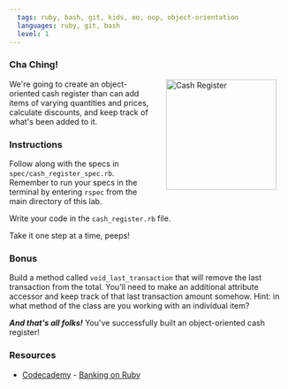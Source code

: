 ```yaml
---
  tags: ruby, bash, git, kids, oo, oop, object-orientation
  languages: ruby, git, bash
  level: 1
---
```


### Cha Ching!

<img src="https://s3.amazonaws.com/after-school-assets/colorful-cash-register.gif" alt="Cash Register" height="200" align="right" hspace="20"> We're going to create an object-oriented cash register than can add items of varying quantities and prices, calculate discounts, and keep track of what's been added to it.

### Instructions

Follow along with the specs in `spec/cash_register_spec.rb`. Remember to run your specs in the terminal by entering `rspec` from the main directory of this lab.

Write your code in the `cash_register.rb` file.

Take it one step at a time, peeps!

### Bonus

Build a method called `void_last_transaction` that will remove the last transaction from the total. You'll need to make an additional attribute accessor and keep track of that last transaction amount somehow. Hint: in what method of the class are you working with an individual item?

***And that's all folks!*** You've successfully built an object-oriented cash register!

### Resources
* [Codecademy](http://www.codecademy.com/dashboard) - [Banking on Ruby](http://www.codecademy.com/courses/ruby-beginner-en-32cN3/0/1)
